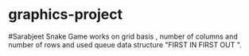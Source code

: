 # graphics-project
#Sarabjeet 
Snake Game works on grid basis ,
number of columns and number of rows 
and used queue data structure "FIRST IN FIRST OUT ".
